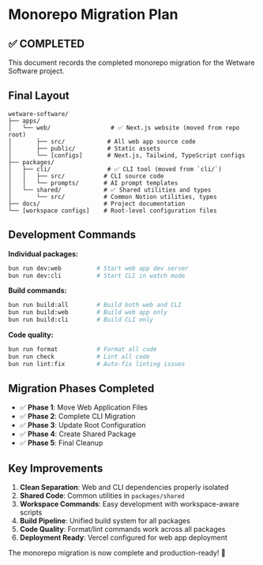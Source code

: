 # Monorepo Migration Plan

## ✅ COMPLETED

This document records the completed monorepo migration for the Wetware Software project.

## Final Layout

```
wetware-software/
├── apps/
│   └── web/                 # ✅ Next.js website (moved from repo root)
│       ├── src/            # All web app source code
│       ├── public/         # Static assets
│       └── [configs]       # Next.js, Tailwind, TypeScript configs
├── packages/
│   ├── cli/                # ✅ CLI tool (moved from `cli/`)
│   │   ├── src/           # CLI source code
│   │   └── prompts/       # AI prompt templates
│   └── shared/            # ✅ Shared utilities and types
│       └── src/           # Common Notion utilities, types
├── docs/                  # Project documentation
└── [workspace configs]    # Root-level configuration files
```

## Development Commands

**Individual packages:**
```bash
bun run dev:web          # Start web app dev server
bun run dev:cli          # Start CLI in watch mode
```

**Build commands:**
```bash
bun run build:all        # Build both web and CLI
bun run build:web        # Build web app only
bun run build:cli        # Build CLI only
```

**Code quality:**
```bash
bun run format           # Format all code
bun run check            # Lint all code
bun run lint:fix         # Auto-fix linting issues
```

## Migration Phases Completed

- ✅ **Phase 1**: Move Web Application Files
- ✅ **Phase 2**: Complete CLI Migration  
- ✅ **Phase 3**: Update Root Configuration
- ✅ **Phase 4**: Create Shared Package
- ✅ **Phase 5**: Final Cleanup

## Key Improvements

1. **Clean Separation**: Web and CLI dependencies properly isolated
2. **Shared Code**: Common utilities in `packages/shared`
3. **Workspace Commands**: Easy development with workspace-aware scripts
4. **Build Pipeline**: Unified build system for all packages
5. **Code Quality**: Format/lint commands work across all packages
6. **Deployment Ready**: Vercel configured for web app deployment

The monorepo migration is now complete and production-ready! 🎉
